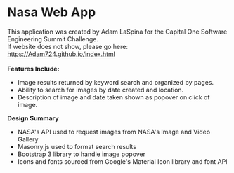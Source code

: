 # Nasa Web App
This application was created by Adam LaSpina for the Capital One Software Engineering Summit Challenge.<br>
If website does not show, please go here: https://Adam724.github.io/index.html <br><br>
<b>Features Include:</b>
<ul>
  <li>Image results returned by keyword search and organized by pages.</li>
  <li>Ability to search for images by date created and location.</li>
  <li>Description of image and date taken shown as popover on click of image.</li>
</ul>
<b>Design Summary</b>
<ul>
  <li>NASA's API used to request images from NASA's Image and Video Gallery</li>
  <li>Masonry.js used to format search results</li>
  <li>Bootstrap 3 library to handle image popover</li>
  <li>Icons and fonts sourced from Google's Material Icon library and font API</li>
</ul>




